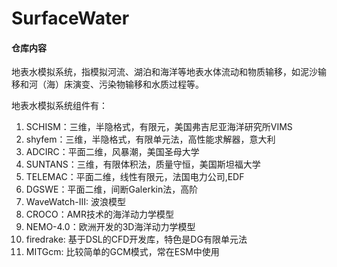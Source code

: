 # SurfaceWater

#### 仓库内容
   地表水模拟系统，指模拟河流、湖泊和海洋等地表水体流动和物质输移，如泥沙输移和河（海）床演变、污染物输移和水质过程等。
   
   地表水模拟系统组件有：
   
   1.  SCHISM：三维，半隐格式，有限元，美国弗吉尼亚海洋研究所VIMS
   2.  shyfem：三维，半隐格式，有限单元法，高性能求解器，意大利
   3.  ADCIRC：平面二维，风暴潮，美国圣母大学
   4.  SUNTANS：三维，有限体积法，质量守恒，美国斯坦福大学
   5.  TELEMAC：平面二维，线性有限元，法国电力公司,EDF
   6.  DGSWE：平面二维，间断Galerkin法，高阶
   7.  WaveWatch-III: 波浪模型
   8.  CROCO：AMR技术的海洋动力学模型
   9.  NEMO-4.0：欧洲开发的3D海洋动力学模型
   10. firedrake: 基于DSL的CFD开发库，特色是DG有限单元法
   11. MITGcm: 比较简单的GCM模式，常在ESM中使用


